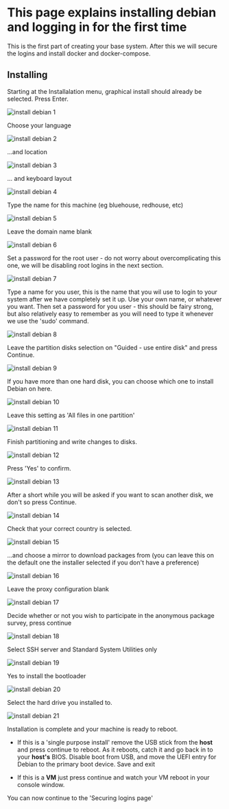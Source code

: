 # This page explains installing debian and logging in for the first time

This is the first part of creating your base system.  After this we will secure the logins and install docker and docker-compose.

## Installing

Starting at the Installalation menu, graphical install should already be selected.  Press Enter.

![install debian 1](../images/install_debian_1.png)

Choose your language

![install debian 2](../images/install_debian_2.png)

...and location

![install debian 3](../images/install_debian_3.png)

... and keyboard layout

![install debian 4](../images/install_debian_4.png)

Type the name for this machine (eg bluehouse, redhouse, etc)

![install debian 5](../images/install_debian_5.png)

Leave the domain name blank

![install debian 6](../images/install_debian_6.png)

Set a password for the root user - do not worry about overcomplicating this one, we will be disabling root logins in the next section.

![install debian 7](../images/install_debian_7.png)

Type a name for you user, this is the name that you wil use to login to your system after we have completely set it up.  Use your own name, or whatever you want.  Then set a password for you user - this should be fairy strong, but also relatively easy to remember as you will need to type it whenever we use the 'sudo' command.

![install debian 8](../images/install_debian_8.png)

Leave the partition disks selection on "Guided - use entire disk" and press Continue.

![install debian 9](../images/install_debian_9.png)

If you have more than one hard disk, you can choose which one to install Debian on here.

![install debian 10](../images/install_debian_10.png)

Leave this setting as 'All files in one partition'

![install debian 11](../images/install_debian_11.png)

Finish partitioning and write changes to disks.

![install debian 12](../images/install_debian_12.png)

Press 'Yes' to confirm.

![install debian 13](../images/install_debian_13.png)

After a short while you will be asked if you want to scan another disk, we don't so press Continue.

![install debian 14](../images/install_debian_14.png)

Check that your correct country is selected.

![install debian 15](../images/install_debian_15.png)

...and choose a mirror to download packages from (you can leave this on the default one the installer selected if you don't have a preference)

![install debian 16](../images/install_debian_16.png)

Leave the proxy configuration blank

![install debian 17](../images/install_debian_17.png)

Decide whether or not you wish to participate in the anonymous package survey, press continue

![install debian 18](../images/install_debian_18.png)

Select SSH server and Standard System Utilities only

![install debian 19](../images/install_debian_19.png)

Yes to install the bootloader

![install debian 20](../images/install_debian_20.png)

Select the hard drive you installed to.

![install debian 21](../images/install_debian_21.png)

Installation is complete and your machine is ready to reboot.

 - If this is a 'single purpose install' remove the USB stick from the **host** and press continue to reboot.  As it reboots, catch it and go back in to your **host's** BIOS. Disable boot from USB, and move the UEFI entry for Debian to the primary boot device. Save and exit

 - If this is a **VM** just press continue and watch your VM reboot in your console window.

You can now continue to the 'Securing logins page'
